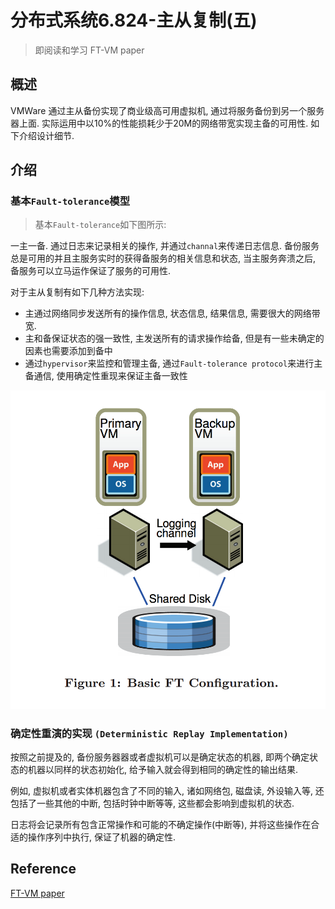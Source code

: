 # 分布式系统6.824-主从复制(五)

> 即阅读和学习 FT-VM paper

## 概述
VMWare 通过主从备份实现了商业级高可用虚拟机, 通过将服务备份到另一个服务器上面. 实际运用中以10%的性能损耗少于20M的网络带宽实现主备的可用性. 如下介绍设计细节.

## 介绍

### 基本`Fault-tolerance`模型

> 基本`Fault-tolerance`如下图所示:
 
一主一备. 通过日志来记录相关的操作, 并通过`channal`来传递日志信息. 备份服务总是可用的并且主服务实时的获得备服务的相关信息和状态, 当主服务奔溃之后, 备服务可以立马运作保证了服务的可用性.

对于主从复制有如下几种方法实现:

+ 主通过网络同步发送所有的操作信息, 状态信息, 结果信息, 需要很大的网络带宽.
+ 主和备保证状态的强一致性, 主发送所有的请求操作给备, 但是有一些未确定的因素也需要添加到备中
+ 通过`hypervisor`来监控和管理主备, 通过`Fault-tolerance protocol`来进行主备通信, 使用确定性重现来保证主备一致性

![Primary-Backup](./Primary-Backup.png)

### 确定性重演的实现 `(Deterministic Replay Implementation)`

按照之前提及的, 备份服务器器或者虚拟机可以是确定状态的机器, 即两个确定状态的机器以同样的状态初始化, 给予输入就会得到相同的确定性的输出结果. 

例如, 虚拟机或者实体机器包含了不同的输入, 诸如网络包, 磁盘读, 外设输入等, 还包括了一些其他的中断, 包括时钟中断等等, 这些都会影响到虚拟机的状态. 

日志将会记录所有包含正常操作和可能的不确定操作(中断等), 并将这些操作在合适的操作序列中执行, 保证了机器的确定性. 


## Reference


[FT-VM paper](https://pdos.csail.mit.edu/6.824/papers/vm-ft.pdf)